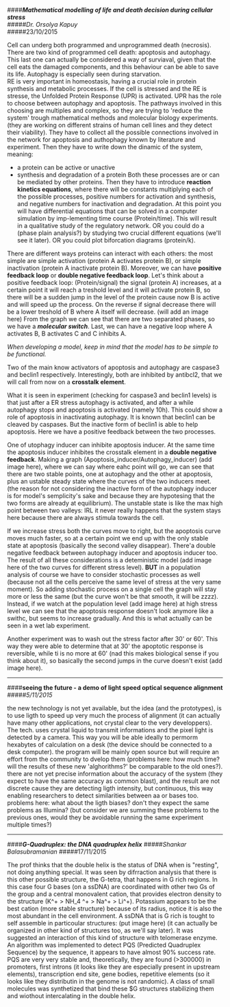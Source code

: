 ####**_Mathematical modelling of life and death decision during cellular stress_**  
#####_Dr. Orsolya Kapuy_  
#####23/10/2015

Cell can underg both programmed and unprogrammed death (necrosis). There are two kind of programmed cell death: apoptosis and autophagy. This last one can actually be considered a way of surviaval, given that the cell eats the damaged components, and this behaviour can be able to save its life. Autophagy is especially seen during starvation.  
RE is very important in homeostasis, having a crucial role in protein synthesis and metabolic processes. If the cell is stressed and the RE is stresse, the Unfolded Protein Response (UPR) is activated. UPR has the role to choose between autophagy and apoptosis. The pathways involved in this choosing are multiples and complex, so they are trying to 'reduce the system' trough mathematical methods and molecular biology experiments. (they are working on different strains of human cell lines and they detect their viability).
They have to collect all the possible connections involved in the network for apoptosis and authophagy known by literature and experiment. Then they have to write down the dinamic of the system, meaning:
* a protein can be active or unactive
* synthesis and degradation of a protein
Both these processes are or can be mediated by other proteins.
Then they have to introduce **reaction kinetics equations**, where there will be constants multiplying each of the possible processes, positive numbers for activation and synthesis, and negative numbers for inactivation and degradation.
At this point you will have differential equations that can be solved in a computer simulation by imp-lementing time course (Protein/time). This will result in a qualitative study of the regulatory network.
OR you could do a (phase plain analysis?) by studying two crucial different equations (we'll see it later).
OR you could plot biforcation diagrams (protein/k).

There are different ways proteins can interact with each others: the most simple are simple activation (protein A activates protein B), or simple inactivation (protein A inactivate protein B).
Moreover, we can have **positive feedback loop** or **double negative feedback loop**. Let's think about a positive feedback loop: (Protein/signal) the signal (protein A) increases, at a certain point it will reach a treshold level and it will activate protein B, so there will be a sudden jump in the level of the protein cause now B is active and will speed up the process. On the reverse if signal decrease there will be a lower treshold of B where A itself will decrease. (will add an image here) From the graph we can see that there are two separated phases, so we have a **_molecular switch_**.
Last, we can have a negative loop where A activates B, B activates C and C inhibits A.

_When developing a model, keep in mind that the model has to be simple to be functional._

Two of the main know activators of apoptosis and autophagy are caspase3 and beclin1 respectively. Interestingly, both are inhibited by antibcl2, that we will call from now on a **crosstalk element**.

What it is seen in experiment (checking for caspase3 and beclin1 levels) is that just after a ER stress autophagy is activated, and after a while autophagy stops and apoptosis is activated (namely 10h). This could show a role of apoptosis in inactivating autophagy.
It is known that beclin1 can be cleaved by caspases. But the inactive form of beclin1 is able to help apoptosis. Here we have a positive feedback between the two processes.

One of utophagy inducer can inhibite apoptosis inducer. At the same time the apoptosis inducer inhibites the crosstalk element in a **double negative feedback**.
Making a graph (Apoptosis_inducer/Autophagy_inducer) (add image here), where we can say where eahc point will go, we can see that there are two stable points, one at autophagy and the other at apoptosis, plus an ustable steady state where the curves of the two inducers meet. (the reason for not considering the inactive form of the autophagy inducer is for model's semplicity's sake and because they are hypotesing that the two forms are already at equilibrium). The unstable state is like the max high point between two valleys: IRL it never really happens that the system stays here because there are always stimula towards the cell.

If we increase stress both the curves move to right, but the apoptosis curve moves much faster, so at a certain point we end up with the only stable state at apoptosis (basically the second valley disappear).
There'a double negative feedback between autophagy inducer and apoptosis inducer too.
The result of all these considerations is a deteministic model (add image here of the two curves for different stress level).
**BUT** in a population analysis of course we have to consider stochastic processes as well (because not all the cells perceive the same level of stress at the very same moment). So adding stochastic process on a single cell the graph will stay more or less the same (but the curve won't be that smooth, it will be zzzz). Instead, if we watch at the population level (add image here) at high stress level we can see that the apoptosis response doesn't look anymore like a swithc, but seems to increase gradually. And this is what actually can be seen in a wet lab experiment.

Another experiment was to wash out the stress factor after 30' or 60'. This way they were able to determine that at 30' the apoptotic response is reversible, while ti is no more at 60' (nad this makes biological sense if you think about it), so basically the second jumps in the curve doesn't exist (add image here).

***

####**seeing the future - a demo of light speed optical sequence alignment**
#####_5/11/2015_

the new technology is not yet available, but the idea (and the prototypes), is to use ligth to speed up very much the process of alignment (it can actually have many other applications, not crystal clear to the very developpers). The tech. uses crystal liquid to transmit informations and the pixel light is detected by a camera. This way you will be able ideally to permorm hexabytes of calculation on a desk (the device should be connected to a desk computer).
the program will be mainly open source but will require an effort from the community to dvelop them (problems here: how much time? will the results of these new 'alghorithms?' be comparable to the old ones?).
there are not yet precise information about the accuracy of the system (they expect to have the same accuracy as common blast), and the result are not discrete cause they are detecting ligth intensity, but continuous, this way enabling researchers to detect similarities between aa or bases too.
problems here: what about the ligth biases? don't they expect the same problems as Illumina? (but consider we are summing these problems to the previous ones, would they be avoidable running the same experiment multiple times?)

***

####**_G-Quadruplex: the DNA quadruplex helix_**
#####_Shankar Balasubramanian_
#####17/11/2015

The prof thinks that the double helix is the status of DNA when is "resting", not doing anything special. It was seen by difrraction analysis that there is this other possible structure, the G-tetra, that happens in G rich regions. In this case four G bases (on a ssDNA) are coordinated with other two Gs of the group and a central monovalent cation, that provides electron density to the structure (K^+ > NH_4 ^+ > Na^+ > Li^+). Potassium appears to be the best cation (more stable structure) because of its radius, notice it is also the most abundant in the cell environment.
A ssDNA that is G rich is tought to self assemble in particoular structures:
(put image here)
(it can actually be organized in other kind of structures too, as we'll say later).
It was suggested an interaction of this kind of structure with telomerase enzyme. 
An algorithm was implemented to detect PQS (Predicted Quadruplex Sequence) by the sequence, it appears to have almost 90% success rate. PQS are very very stable and, theoretically, they are found (>300000) in promoters, first introns (it looks like they are especially present in upstream elements), transcription end site, gene bodies, repetitive elements (so it looks like they distributin in the genome is not randomic).
A class of small molecules was synthetized that bind these $G structures stabilizing them and wiothout intercalating in the double helix.

